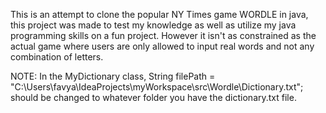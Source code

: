 This is an attempt to clone the popular NY Times game WORDLE in java, 
this project was made to test my knowledge as well as utilize my java programming skills on a fun project. However it isn't as constrained as the actual game 
where users are only allowed to input real words and not any combination of letters. 

NOTE: In the MyDictionary class,  String filePath =  "C:\\Users\\favya\\IdeaProjects\\myWorkspace\\src\\Wordle\\Dictionary.txt"; should be changed to whatever folder you have the dictionary.txt file. 
